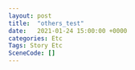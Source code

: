 ```yaml
---
layout: post
title:  "others_test"
date:   2021-01-24 15:00:00 +0000
categories: Etc
Tags: Story Etc
SceneCode: []
---
```

